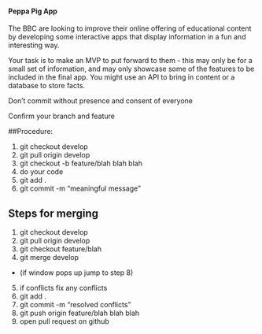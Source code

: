 #### Peppa Pig App

The BBC are looking to improve their online offering of educational content by developing some interactive apps that display information in a fun and interesting way.

Your task is to make an MVP to put forward to them - this may only be for a small set of information, and may only showcase some of the features to be included in the final app. You might use an API to bring in content or a database to store facts.


Don’t commit without presence and consent of everyone

Confirm your branch and feature

##Procedure:

1. git checkout develop
2. git pull origin develop
3. git checkout -b feature/blah blah blah
4. do your code
5. git add .
6. git commit -m “meaningful message”

## Steps for merging

1. git checkout develop
2. git pull origin develop
3. git checkout feature/blah
4. git merge develop
* (if window pops up jump to step 8)
5. if conflicts fix any conflicts
6. git add .
7. git commit -m “resolved conflicts”
8. git push origin feature/blah blah blah
9. open pull request on github
